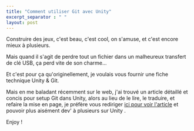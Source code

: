 ```yaml
---
title: "Comment utiliser Git avec Unity"
excerpt_separator : " "
layout: post
---
```


Construire des jeux, c'est beau, c'est cool, on s'amuse, et c'est encore mieux à plusieurs.

Mais quand il s'agit de perdre tout un fichier dans un malheureux transfert de clé USB, ça perd vite de son charme... 


Et c'est pour ça qu'originellement, je voulais vous fournir une fiche technique Unity & Git.

Mais en me baladant récemment sur le web, j'ai trouvé un article détaillé et concis pour setup Git dans Unity, alors au lieu de le lire, le traduire, et refaire la mise en page, je préfère vous rediriger <a href="http://www.gamasutra.com/blogs/TimPettersen/20161206/286981/The_complete_guide_to_Unity__Git.php#Unity_settings_Git"> ici pour voir l'article</a> et pouvoir plus aisément dev' à plusieurs sur Unity .


Enjoy !
